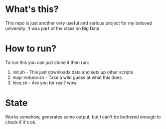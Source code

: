 # What's this?
This repo is just another *very* useful and serious project for my beloved university.
It was part of the class on Big Data.

# How to run?
To run this you can just clone it then run:
1. init.sh - This just downloads data and sets up other scripts
2. map-reduce.sh - Take a wild guess at what this does.
3. hive.sh - Are you for real? wow.

# State
Works somehow, generates some output, but I can't be bothered enough to check if it's ok.